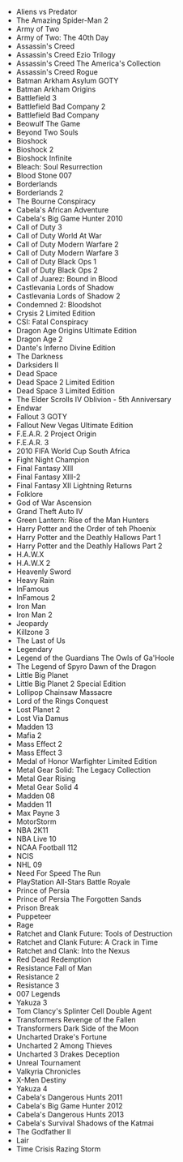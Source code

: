- Aliens vs Predator
- The Amazing Spider-Man 2
- Army of Two
- Army of Two: The 40th Day
- Assassin's Creed
- Assassin's Creed Ezio Trilogy
- Assassin's Creed The America's Collection
- Assassin's Creed Rogue
- Batman Arkham Asylum GOTY
- Batman Arkham Origins
- Battlefield 3
- Battlefield Bad Company 2
- Battlefield Bad Company
- Beowulf The Game
- Beyond Two Souls
- Bioshock
- Bioshock 2
- Bioshock Infinite
- Bleach: Soul Resurrection
- Blood Stone 007
- Borderlands
- Borderlands 2
- The Bourne Conspiracy
- Cabela's African Adventure
- Cabela's Big Game Hunter 2010
- Call of Duty 3
- Call of Duty World At War
- Call of Duty Modern Warfare 2
- Call of Duty Modern Warfare 3
- Call of Duty Black Ops 1
- Call of Duty Black Ops 2
- Call of Juarez: Bound in Blood
- Castlevania Lords of Shadow
- Castlevania Lords of Shadow 2
- Condemned 2: Bloodshot
- Crysis 2 Limited Edition
- CSI: Fatal Conspiracy
- Dragon Age Origins Ultimate Edition
- Dragon Age 2
- Dante's Inferno Divine Edition
- The Darkness
- Darksiders II
- Dead Space
- Dead Space 2 Limited Edition
- Dead Space 3 Limited Edition
- The Elder Scrolls IV Oblivion - 5th Anniversary
- Endwar
- Fallout 3 GOTY
- Fallout New Vegas Ultimate Edition
- F.E.A.R. 2 Project Origin
- F.E.A.R. 3
- 2010 FIFA World Cup South Africa
- Fight Night Champion
- Final Fantasy XIII
- Final Fantasy XIII-2
- Final Fantasy XII Lightning Returns
- Folklore
- God of War Ascension
- Grand Theft Auto IV
- Green Lantern: Rise of the Man Hunters
- Harry Potter and the Order of teh Phoenix
- Harry Potter and the Deathly Hallows Part 1
- Harry Potter and the Deathly Hallows Part 2
- H.A.W.X
- H.A.W.X 2
- Heavenly Sword
- Heavy Rain
- InFamous
- InFamous 2
- Iron Man
- Iron Man 2
- Jeopardy
- Killzone 3
- The Last of Us
- Legendary
- Legend of the Guardians The Owls of Ga'Hoole
- The Legend of Spyro Dawn of the Dragon
- Little Big Planet
- Little Big Planet 2 Special Edition
- Lollipop Chainsaw Massacre
- Lord of the Rings Conquest
- Lost Planet 2
- Lost Via Damus
- Madden 13
- Mafia 2
- Mass Effect 2
- Mass Effect 3
- Medal of Honor Warfighter Limited Edition
- Metal Gear Solid: The Legacy Collection
- Metal Gear Rising
- Metal Gear Solid 4
- Madden 08
- Madden 11
- Max Payne 3
- MotorStorm
- NBA 2K11
- NBA Live 10
- NCAA Football 112
- NCIS
- NHL 09
- Need For Speed The Run
- PlayStation All-Stars Battle Royale
- Prince of Persia
- Prince of Persia The Forgotten Sands
- Prison Break
- Puppeteer
- Rage
- Ratchet and Clank Future: Tools of Destruction
- Ratchet and Clank Future: A Crack in Time
- Ratchet and Clank: Into the Nexus
- Red Dead Redemption
- Resistance Fall of Man
- Resistance 2
- Resistance 3
- 007 Legends
- Yakuza 3
- Tom Clancy's Splinter Cell Double Agent
- Transformers Revenge of the Fallen
- Transformers Dark Side of the Moon
- Uncharted Drake's Fortune
- Uncharted 2 Among Thieves
- Uncharted 3 Drakes Deception
- Unreal Tournament
- Valkyria Chronicles
- X-Men Destiny
- Yakuza 4
- Cabela's Dangerous Hunts 2011
- Cabela's Big Game Hunter 2012
- Cabela's Dangerous Hunts 2013
- Cabela's Survival Shadows of the Katmai
- The Godfather II
- Lair
- Time Crisis Razing Storm